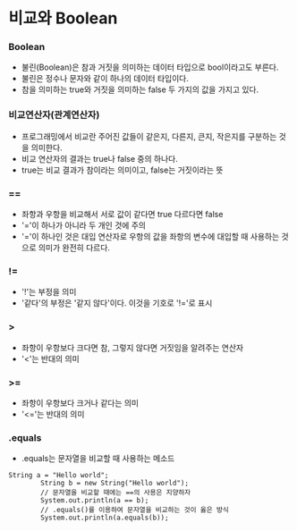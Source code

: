 # 비교와 Boolean

### Boolean
- 불린(Boolean)은 참과 거짓을 의미하는 데이터 타입으로 bool이라고도 부른다.
- 불린은 정수나 문자와 같이 하나의 데이터 타입이다.
- 참을 의미하는 true와 거짓을 의미하는 false 두 가지의 값을 가지고 있다.

### 비교연산자(관계연산자)
- 프로그래밍에서 비교란 주어진 값들이 같은지, 다른지, 큰지, 작은지를 구분하는 것을 의미한다.
- 비교 연산자의 결과는 true나 false 중의 하나다.
- true는 비교 결과가 참이라는 의미이고, false는 거짓이라는 뜻

### ==
- 좌항과 우항을 비교해서 서로 값이 같다면 true 다르다면 false
- '='이 하나가 아니라 두 개인 것에 주의
- '='이 하나인 것은 대입 연산자로 우항의 값을 좌항의 변수에 대입할 때 사용하는 것으로 의미가 완전히 다르다.

### !=
- '!'는 부정을 의미
-  '같다'의 부정은 '같지 않다'이다. 이것을 기호로 '!='로 표시

### >
- 좌항이 우항보다 크다면 참, 그렇지 않다면 거짓임을 알려주는 연산자
- '<'는 반대의 의미

### >=
- 좌항이 우항보다 크거나 같다는 의미
-  '<='는 반대의 의미

### .equals
- .equals는 문자열을 비교할 때 사용하는 메소드
```
String a = "Hello world";
        String b = new String("Hello world");
        // 문자열을 비교할 때에는 ==의 사용은 지양하자
        System.out.println(a == b);
        // .equals()를 이용하여 문자열을 비교하는 것이 옳은 방식
        System.out.println(a.equals(b));
```
